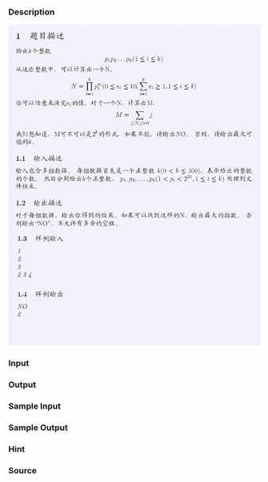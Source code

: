 
### Description
![](/JudgeOnline/images/2052.jpg)
### Input

### Output

### Sample Input

### Sample Output

### Hint

### Source

